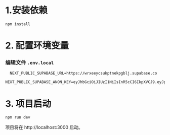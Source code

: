 # 1.安装依赖
`npm install`

# 2. 配置环境变量
### 编辑文件 `.env.local`

```
  NEXT_PUBLIC_SUPABASE_URL=https://wrxeeycsukptnekpgblj.supabase.co
  NEXT_PUBLIC_SUPABASE_ANON_KEY=eyJhbGciOiJIUzI1NiIsInR5cCI6IkpXVCJ9.eyJpc3MiOiJzdXBhYmFzZSIsInJlZiI6IndyeGVleWNzdWtwdG5la3BnYmxqIiwicm9sZSI6ImFub24iLCJpYXQiOjE3NTAwNjM2NDMsImV4cCI6MjA2NTYzOTY0M30.GHiwAA6UFtkSv3PQBcrHaq7gdS6Tj2dnaKPCWLf9_MI
```

# 3. 项目启动
` npm run dev `

项目将在 http://localhost:3000 启动。

